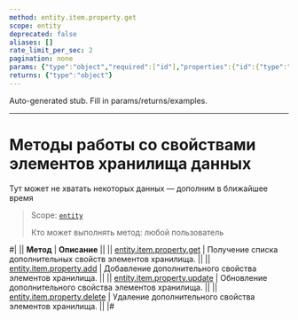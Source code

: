 ```yaml
---
method: entity.item.property.get
scope: entity
deprecated: false
aliases: []
rate_limit_per_sec: 2
pagination: none
params: {"type":"object","required":["id"],"properties":{"id":{"type":"integer"}}}
returns: {"type":"object"}
---
```


Auto-generated stub. Fill in params/returns/examples.

---

# Методы работы со свойствами элементов хранилища данных



Тут может не хватать некоторых данных — дополним в ближайшее время



> Scope: [`entity`](../../../scopes/permissions.md)
>
> Кто может выполнять метод: любой пользователь

#|
|| **Метод** | **Описание** ||
|| [entity.item.property.get](./entity-item-property-get.md) | Получение списка дополнительных свойств элементов хранилища. ||
|| [entity.item.property.add](./entity-item-property-add.md) | Добавление дополнительного свойства элементов хранилища. ||
|| [entity.item.property.update](./entity-item-property-update.md) | Обновление дополнительного свойства элементов хранилища. ||
|| [entity.item.property.delete](./entity-item-property-delete.md) | Удаление дополнительного свойства элементов хранилища. ||
|#
